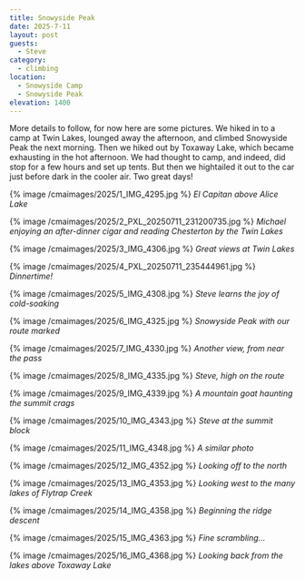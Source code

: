 ```yaml
---
title: Snowyside Peak
date: 2025-7-11
layout: post
guests:
  - Steve
category:
  - climbing
location:
  - Snowyside Camp
  - Snowyside Peak
elevation: 1400
---
```


More details to follow, for now here are some pictures. We hiked in to a camp at Twin
Lakes, lounged away the afternoon, and climbed Snowyside Peak the next morning.
Then we hiked out by Toxaway Lake, which became exhausting in the hot afternoon.
We had thought to camp, and indeed, did stop for a few hours and set up
tents. But then we hightailed it out to the car just before dark in the cooler air.
Two great days!

{% image /cmaimages/2025/1_IMG_4295.jpg %}
*El Capitan above Alice Lake*

{% image /cmaimages/2025/2_PXL_20250711_231200735.jpg %}
*Michael enjoying an after-dinner cigar and reading Chesterton by the Twin Lakes*

{% image /cmaimages/2025/3_IMG_4306.jpg %}
*Great views at Twin Lakes*

{% image /cmaimages/2025/4_PXL_20250711_235444961.jpg %}
*Dinnertime!*

{% image /cmaimages/2025/5_IMG_4308.jpg %}
*Steve learns the joy of cold-soaking*

{% image /cmaimages/2025/6_IMG_4325.jpg %}
*Snowyside Peak with our route marked*

{% image /cmaimages/2025/7_IMG_4330.jpg %}
*Another view, from near the pass*

{% image /cmaimages/2025/8_IMG_4335.jpg %}
*Steve, high on the route*

{% image /cmaimages/2025/9_IMG_4339.jpg %}
*A mountain goat haunting the summit crags*

{% image /cmaimages/2025/10_IMG_4343.jpg %}
*Steve at the summit block*

{% image /cmaimages/2025/11_IMG_4348.jpg %}
*A similar photo*

{% image /cmaimages/2025/12_IMG_4352.jpg %}
*Looking off to the north*

{% image /cmaimages/2025/13_IMG_4353.jpg %}
*Looking west to the many lakes of Flytrap Creek*

{% image /cmaimages/2025/14_IMG_4358.jpg %}
*Beginning the ridge descent*

{% image /cmaimages/2025/15_IMG_4363.jpg %}
*Fine scrambling...*

{% image /cmaimages/2025/16_IMG_4368.jpg %}
*Looking back from the lakes above Toxaway Lake*

